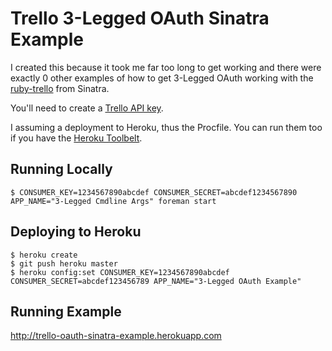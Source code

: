 Trello 3-Legged OAuth Sinatra Example
=====================================
I created this because it took me far too long to get working and there were
exactly 0 other examples of how to get 3-Legged OAuth working with the
[ruby-trello](https://rubygems.org/gems/ruby-trello) from Sinatra.

You'll need to create a [Trello API key](https://trello.com/c/jObnWvl1/25-generating-your-developer-key).

I assuming a deployment to Heroku, thus the Procfile. You can run them too if
you have the [Heroku Toolbelt](https://toolbelt.heroku.com/).

Running Locally
---------------

```
$ CONSUMER_KEY=1234567890abcdef CONSUMER_SECRET=abcdef1234567890 APP_NAME="3-Legged Cmdline Args" foreman start
```

Deploying to Heroku
-------------------

```
$ heroku create
$ git push heroku master
$ heroku config:set CONSUMER_KEY=1234567890abcdef CONSUMER_SECRET=abcdef123456789 APP_NAME="3-Legged OAuth Example"
```

Running Example
---------------
<http://trello-oauth-sinatra-example.herokuapp.com>
